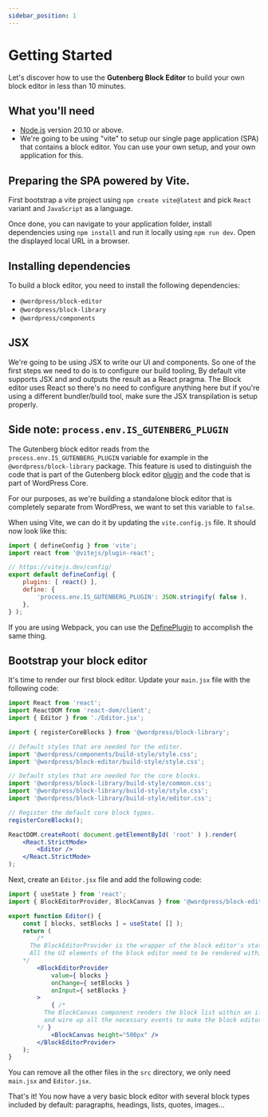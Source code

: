 ```yaml
---
sidebar_position: 1
---
```


# Getting Started

Let's discover how to use the **Gutenberg Block Editor** to build your own block editor in less than 10 minutes.

## What you'll need

-   [Node.js](https://nodejs.org/en/download/) version 20.10 or above.
-   We're going to be using "vite" to setup our single page application (SPA) that contains a block editor. You can use your own setup, and your own application for this.

## Preparing the SPA powered by Vite.

First bootstrap a vite project using `npm create vite@latest` and pick `React` variant and `JavaScript` as a language.

Once done, you can navigate to your application folder, install dependencies
using `npm install` and run it locally using `npm run dev`. Open the displayed local URL in a
browser.

## Installing dependencies

To build a block editor, you need to install the following dependencies:

-   `@wordpress/block-editor`
-   `@wordpress/block-library`
-   `@wordpress/components`

## JSX

We're going to be using JSX to write our UI and components. So one of the first steps we need to do is to configure our build tooling, By default vite supports JSX and and outputs the result as a React pragma. The Block editor uses React so there's no need to configure anything here but if you're using a different bundler/build tool, make sure the JSX transpilation is setup properly.

## Side note: `process.env.IS_GUTENBERG_PLUGIN`

The Gutenberg block editor reads from the `process.env.IS_GUTENBERG_PLUGIN`
variable for example in the `@wordpress/block-library` package. This feature
is used to distinguish the code that is part of the Gutenberg block editor
[plugin](https://wordpress.org/plugins/gutenberg/) and the code that is part of
WordPress Core.

For our purposes, as we're building a standalone block editor that is completely
separate from WordPress, we want to set this variable to `false`.

When using Vite, we can do it by updating the `vite.config.js` file. It should
now look like this:

```js
import { defineConfig } from 'vite';
import react from '@vitejs/plugin-react';

// https://vitejs.dev/config/
export default defineConfig( {
	plugins: [ react() ],
	define: {
		'process.env.IS_GUTENBERG_PLUGIN': JSON.stringify( false ),
	},
} );
```

If you are using Webpack, you can use the
[DefinePlugin](https://webpack.js.org/plugins/define-plugin/) to accomplish the
same thing.

## Bootstrap your block editor

It's time to render our first block editor. Update your `main.jsx` file with the following code:

```jsx
import React from 'react';
import ReactDOM from 'react-dom/client';
import { Editor } from './Editor.jsx';

import { registerCoreBlocks } from '@wordpress/block-library';

// Default styles that are needed for the editor.
import '@wordpress/components/build-style/style.css';
import '@wordpress/block-editor/build-style/style.css';

// Default styles that are needed for the core blocks.
import '@wordpress/block-library/build-style/common.css';
import '@wordpress/block-library/build-style/style.css';
import '@wordpress/block-library/build-style/editor.css';

// Register the default core block types.
registerCoreBlocks();

ReactDOM.createRoot( document.getElementById( 'root' ) ).render(
	<React.StrictMode>
		<Editor />
	</React.StrictMode>
);
```

Next, create an `Editor.jsx` file and add the following code:

```jsx
import { useState } from 'react';
import { BlockEditorProvider, BlockCanvas } from '@wordpress/block-editor';

export function Editor() {
	const [ blocks, setBlocks ] = useState( [] );
	return (
		/*
      The BlockEditorProvider is the wrapper of the block editor's state.
      All the UI elements of the block editor need to be rendered within this provider.
    */
		<BlockEditorProvider
			value={ blocks }
			onChange={ setBlocks }
			onInput={ setBlocks }
		>
			{ /*
          The BlockCanvas component renders the block list within an iframe
          and wire up all the necessary events to make the block editor work.
        */ }
			<BlockCanvas height="500px" />
		</BlockEditorProvider>
	);
}
```

You can remove all the other files in the `src` directory, we only need
`main.jsx` and `Editor.jsx`.

That's it! You now have a very basic block editor with several block types
included by default: paragraphs, headings, lists, quotes, images...
